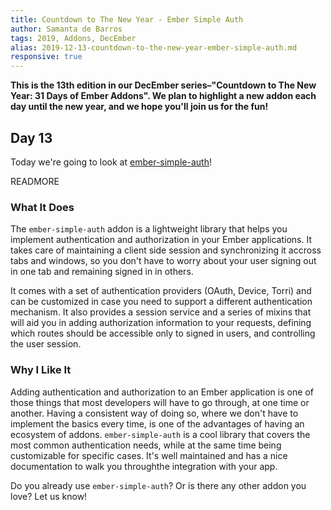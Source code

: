 ```yaml
---
title: Countdown to The New Year - Ember Simple Auth
author: Samanta de Barros
tags: 2019, Addons, DecEmber
alias: 2019-12-13-countdown-to-the-new-year-ember-simple-auth.md
responsive: true
---
```


**This is the 13th edition in our DecEmber series–"Countdown to The New Year: 31 Days of Ember Addons". We plan to highlight a new addon each day until the new year, and we hope you'll join us for the fun!**

## Day 13

Today we're going to look at [ember-simple-auth](https://emberobserver.com/addons/ember-simple-auth)!

READMORE

### What It Does

The `ember-simple-auth` addon is a lightweight library that helps you implement authentication and authorization in your Ember applications. It takes care of maintaining a client side session and synchronizing it accross tabs and windows, so you don't have to worry about your user signing out in one tab and remaining signed in in others.

It comes with a set of authentication providers (OAuth, Device, Torri) and can be customized in case you need to support a different authentication mechanism. It also provides a session service and a series of mixins that will aid you in adding authorization information to your requests, defining which routes should be accessible only to signed in users, and controlling the user session.

### Why I Like It

Adding authentication and authorization to an Ember application is one of those things that most developers will have to go through, at one time or another. Having a consistent way of doing so, where we don't have to implement the basics every time, is one of the advantages of having an ecosystem of addons. `ember-simple-auth` is a cool library that covers the most common authentication needs, while at the same time being customizable for specific cases. It's well maintained and has a nice documentation to walk you throughthe integration with your app.

Do you already use `ember-simple-auth`? Or is there any other addon you love? Let us know!
